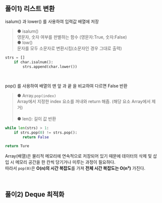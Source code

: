 ## 풀이1) 리스트 변환

isalum() 과 lower() 를 사용하여 입력값 배열에 저장
> ● isalum()<br/>
영문자, 숫자 여부를 판별하는 함수 (영문자:True, 숫자:False)<br/>
> ● low()<br/>문자를 모두 소문자로 변환시킴(소문자인 경우 그대로 출력)

```python
strs = []
    if char.isalnum():
        strs.append(char.lower())
```

<br/>

pop() 를 사용하여 배열의 맨 앞 과 끝 을 비교하여 다르면 False 반환
>● Array.```pop(index)```<br/>Array에서 지정한 index 요소를 꺼내와 return 해줌. (해당 요소 Array에서 제거)<br/><br/>
>● len(): 길이 값 반환

```python
while len(strs) > 1:
    if strs.pop(0) != strs.pop():
        return False

return Ture
```

Array(배열)은 물리적 메모리에 연속적으로 저장되어 있기 때문에 데이터의 삭제 및 삽입 시 메모리 공간을 한 칸씩 당기거나 미루는 과정이 필요하다. <br/>
따라서 ```pop(0)```은 **O(n)의 시간 복잡도**를 가져 **전체 시간 복잡도는 O(n²)** 가진다.

<br>

## 풀이2) Deque 최적화